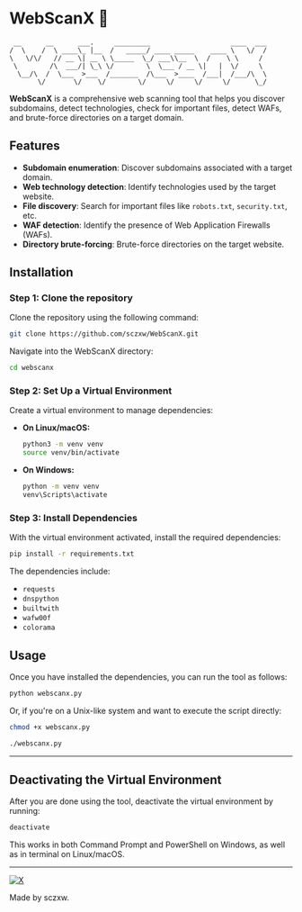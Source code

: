 # WebScanX 🚀

```
 __      __      ___.     _________                    ____  ___
/  \    /  \ ____\_ |__  /   _____/ ____ _____    ____ \   \/  /
\   \/\/   // __ \| __ \ \_____  \_/ ___\\__  \  /    \ \     /
 \        /\  ___/| \_\ \/        \  \___ / __ \|   |  \/     \
  \__/\  /  \___  >___  /_______  /\___  >____  /___|  /___/\  \
       \/       \/    \/        \/     \/     \/     \/      \_/
```

**WebScanX** is a comprehensive web scanning tool that helps you discover subdomains, detect technologies, check for important files, detect WAFs, and brute-force directories on a target domain.

## Features

- **Subdomain enumeration**: Discover subdomains associated with a target domain.  
- **Web technology detection**: Identify technologies used by the target website.  
- **File discovery**: Search for important files like `robots.txt`, `security.txt`, etc.  
- **WAF detection**: Identify the presence of Web Application Firewalls (WAFs).  
- **Directory brute-forcing**: Brute-force directories on the target website.  

## Installation

### Step 1: Clone the repository

Clone the repository using the following command:

```bash
git clone https://github.com/sczxw/WebScanX.git
```

Navigate into the WebScanX directory:

```bash
cd webscanx
```

### Step 2: Set Up a Virtual Environment

Create a virtual environment to manage dependencies:

- **On Linux/macOS:**

  ```bash
  python3 -m venv venv
  source venv/bin/activate
  ```

- **On Windows:**

  ```bash
  python -m venv venv
  venv\Scripts\activate
  ```

### Step 3: Install Dependencies

With the virtual environment activated, install the required dependencies:

```bash
pip install -r requirements.txt
```

The dependencies include:

- `requests`  
- `dnspython`  
- `builtwith`  
- `wafw00f`  
- `colorama`  

## Usage


Once you have installed the dependencies, you can run the tool as follows:

```bash
python webscanx.py
```

Or, if you're on a Unix-like system and want to execute the script directly:

```bash
chmod +x webscanx.py
```

```bash
./webscanx.py
```
---

## Deactivating the Virtual Environment

After you are done using the tool, deactivate the virtual environment by running:

```bash
deactivate
```

This works in both Command Prompt and PowerShell on Windows, as well as in terminal on Linux/macOS.  

---

[![X](https://img.shields.io/badge/X-%23000000.svg?style=for-the-badge&logo=X&logoColor=white)](https://x.com/sczxw_)

Made by sczxw.
